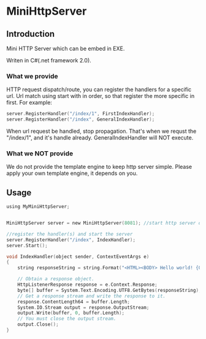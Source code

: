 MiniHttpServer
==============

## Introduction
Mini HTTP Server which can be embed in EXE.

Writen in C#(.net framework 2.0).

### What we provide

HTTP request dispatch/route, you can register the handlers for a specific url.
Url match using start with in order, so that register the more specific in first.
For example:
```c
server.RegisterHandler("/index/1", FirstIndexHandler);   
server.RegisterHandler("/index", GeneralIndexHandler);
```
When url request be handled, stop propagation.
That's when we requst the "/index/1", and it's handle already. GeneralIndexHandler will NOT execute.

### What we NOT provide

We do not provide the template engine to keep http server simple.
Please apply your own template engine, it depends on you.

## Usage
```c
using MyMiniHttpServer;


MiniHttpServer server = new MiniHttpServer(8081); //start http server on port of 8081

//register the handler(s) and start the server
server.RegisterHandler("/index", IndexHandler);
server.Start();

void IndexHandler(object sender, ContextEventArgs e)
{
    string responseString = string.Format("<HTML><BODY> Hello world! {0}</BODY></HTML>", DateTime.Now);

    // Obtain a response object.
    HttpListenerResponse response = e.Context.Response;
    byte[] buffer = System.Text.Encoding.UTF8.GetBytes(responseString);
    // Get a response stream and write the response to it.
    response.ContentLength64 = buffer.Length;
    System.IO.Stream output = response.OutputStream;
    output.Write(buffer, 0, buffer.Length);
    // You must close the output stream.
    output.Close();
}
```



